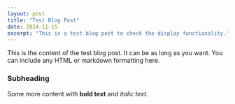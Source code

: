 ```yaml
---
layout: post
title: "Test Blog Post"
date: 2024-11-15
excerpt: "This is a test blog post to check the display functionality."
---
```


This is the content of the test blog post. It can be as long as you want. You can include any HTML or markdown formatting here.

### Subheading
Some more content with **bold text** and *italic text*.
